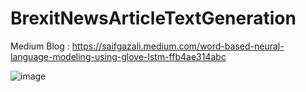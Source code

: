 # BrexitNewsArticleTextGeneration


Medium Blog : https://saifgazali.medium.com/word-based-neural-language-modeling-using-glove-lstm-ffb4ae314abc

![image](https://user-images.githubusercontent.com/20074508/137738048-a5ee5f8a-497b-464d-bc46-f7dbd5c4f396.png)
